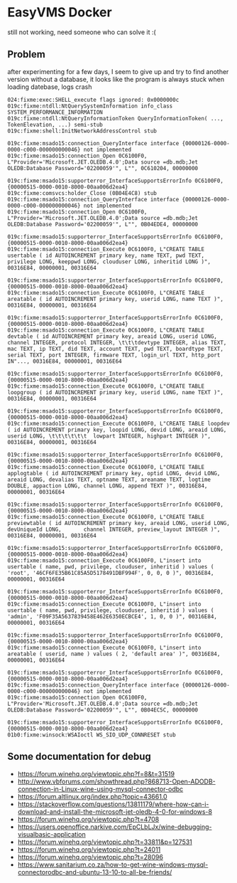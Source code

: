 # EasyVMS Docker

still not working, need someone who can solve it :(

## Problem

after experimenting for a few days, I seem to give up and try to find another version without a database, it looks like the program is always stuck when loading datebase, logs crash

```
024:fixme:exec:SHELL_execute flags ignored: 0x0000000c
019c:fixme:ntdll:NtQuerySystemInformation info_class SYSTEM_PERFORMANCE_INFORMATION
019c:fixme:ntdll:NtQueryInformationToken QueryInformationToken( ..., TokenElevation, ...) semi-stub
019c:fixme:shell:InitNetworkAddressControl stub

019c:fixme:msado15:connection_QueryInterface interface {00000126-0000-0000-c000-000000000046} not implemented
019c:fixme:msado15:connection_Open 0C6100F0, L"Provider='Microsoft.JET.OLEDB.4.0';Data source =db.mdb;Jet OLEDB:Database Password='02200059'", L"", 0C610204, 00000000

019c:fixme:msado15:supporterror_InterfaceSupportsErrorInfo 0C6100F0, {00000515-0000-0010-8000-00aa006d2ea4}
019c:fixme:comsvcs:holder_Close (0B04E4C8) stub
019c:fixme:msado15:connection_QueryInterface interface {00000126-0000-0000-c000-000000000046} not implemented
019c:fixme:msado15:connection_Open 0C6100F0, L"Provider='Microsoft.JET.OLEDB.4.0';Data source =db.mdb;Jet OLEDB:Database Password='02200059'", L"", 0B04EDE4, 00000000

019c:fixme:msado15:supporterror_InterfaceSupportsErrorInfo 0C6100F0, {00000515-0000-0010-8000-00aa006d2ea4}
019c:fixme:msado15:connection_Execute 0C6100F0, L"CREATE TABLE usertable ( id AUTOINCREMENT primary key, name TEXT, pwd TEXT, privilege LONG, keeppwd LONG, clouduser LONG, inheritid LONG )", 00316E84, 00000001, 00316E64

019c:fixme:msado15:supporterror_InterfaceSupportsErrorInfo 0C6100F0, {00000515-0000-0010-8000-00aa006d2ea4}
019c:fixme:msado15:connection_Execute 0C6100F0, L"CREATE TABLE areatable ( id AUTOINCREMENT primary key, userid LONG, name TEXT )", 00316E84, 00000001, 00316E64

019c:fixme:msado15:supporterror_InterfaceSupportsErrorInfo 0C6100F0, {00000515-0000-0010-8000-00aa006d2ea4}
019c:fixme:msado15:connection_Execute 0C6100F0, L"CREATE TABLE devtable ( id AUTOINCREMENT primary key, areaid LONG, userid LONG, channel INTEGER, protocol INTEGER, \t\t\tdevtype INTEGER, alias TEXT, mac TEXT, ip TEXT, did TEXT, account TEXT, pwd TEXT, boardtype TEXT, serial TEXT, port INTEGER, firmware TEXT, login_url TEXT, http_port IN"..., 00316E84, 00000001, 00316E64

019c:fixme:msado15:supporterror_InterfaceSupportsErrorInfo 0C6100F0, {00000515-0000-0010-8000-00aa006d2ea4}
019c:fixme:msado15:connection_Execute 0C6100F0, L"CREATE TABLE loopgroup ( id AUTOINCREMENT primary key, userid LONG, name TEXT )", 00316E84, 00000001, 00316E64

019c:fixme:msado15:supporterror_InterfaceSupportsErrorInfo 0C6100F0, {00000515-0000-0010-8000-00aa006d2ea4}
019c:fixme:msado15:connection_Execute 0C6100F0, L"CREATE TABLE loopdev ( id AUTOINCREMENT primary key, loopid LONG, devid LONG, areaid LONG, userid LONG, \t\t\t\t\t\t  lowpart INTEGER, highpart INTEGER )", 00316E84, 00000001, 00316E64

019c:fixme:msado15:supporterror_InterfaceSupportsErrorInfo 0C6100F0, {00000515-0000-0010-8000-00aa006d2ea4}
019c:fixme:msado15:connection_Execute 0C6100F0, L"CREATE TABLE applogtable ( id AUTOINCREMENT primary key, optid LONG, devid LONG, areaid LONG, devalias TEXT, optname TEXT, areaname TEXT, logtime DOUBLE, appaction LONG, channel LONG, append TEXT )", 00316E84, 00000001, 00316E64

019c:fixme:msado15:supporterror_InterfaceSupportsErrorInfo 0C6100F0, {00000515-0000-0010-8000-00aa006d2ea4}
019c:fixme:msado15:connection_Execute 0C6100F0, L"CREATE TABLE previewtable ( id AUTOINCREMENT primary key, areaid LONG, userid LONG, devUniqueId LONG,       channel INTEGER, preview_layout INTEGER )", 00316E84, 00000001, 00316E64

019c:fixme:msado15:supporterror_InterfaceSupportsErrorInfo 0C6100F0, {00000515-0000-0010-8000-00aa006d2ea4}
019c:fixme:msado15:connection_Execute 0C6100F0, L"insert into usertable ( name, pwd, privilege, clouduser, inheritid ) values ( 'root', '46CF6FE35B61C85A5D5178491DBF994F', 0, 0, 0 )", 00316E84, 00000001, 00316E64

019c:fixme:msado15:supporterror_InterfaceSupportsErrorInfo 0C6100F0, {00000515-0000-0010-8000-00aa006d2ea4}
019c:fixme:msado15:connection_Execute 0C6100F0, L"insert into usertable ( name, pwd, privilege, clouduser, inheritid ) values ( 'admin', 'F09F35A5637839458E462E6350ECBCE4', 1, 0, 0 )", 00316E84, 00000001, 00316E64

019c:fixme:msado15:supporterror_InterfaceSupportsErrorInfo 0C6100F0, {00000515-0000-0010-8000-00aa006d2ea4}
019c:fixme:msado15:connection_Execute 0C6100F0, L"insert into areatable ( userid, name ) values ( 2, 'default area' )", 00316E84, 00000001, 00316E64

019c:fixme:msado15:supporterror_InterfaceSupportsErrorInfo 0C6100F0, {00000515-0000-0010-8000-00aa006d2ea4}
019c:fixme:msado15:connection_QueryInterface interface {00000126-0000-0000-c000-000000000046} not implemented
019c:fixme:msado15:connection_Open 0C6100F0, L"Provider='Microsoft.JET.OLEDB.4.0';Data source =db.mdb;Jet OLEDB:Database Password='02200059'", L"", 0B04EC5C, 00000000

019c:fixme:msado15:supporterror_InterfaceSupportsErrorInfo 0C6100F0, {00000515-0000-0010-8000-00aa006d2ea4}
01b0:fixme:winsock:WSAIoctl WS_SIO_UDP_CONNRESET stub
```

## Some documentation for debug

* https://forum.winehq.org/viewtopic.php?f=8&t=31519
* http://www.vbforums.com/showthread.php?868713-Open-ADODB-connection-in-Linux-wine-using-mysql-connector-odbc
* https://forum.altlinux.org/index.php?topic=43661.0
* https://stackoverflow.com/questions/13811179/where-how-can-i-download-and-install-the-microsoft-jet-oledb-4-0-for-windows-8
* https://forum.winehq.org/viewtopic.php?t=4708
* https://users.openoffice.narkive.com/EpCLbLJx/wine-debugging-visualbasic-application
* https://forum.winehq.org/viewtopic.php?t=33811&p=127531
* https://forum.winehq.org/viewtopic.php?t=24011
* https://forum.winehq.org/viewtopic.php?t=28096
* https://www.sanitarium.co.za/how-to-get-wine-windows-mysql-connectorodbc-and-ubuntu-13-10-to-all-be-friends/